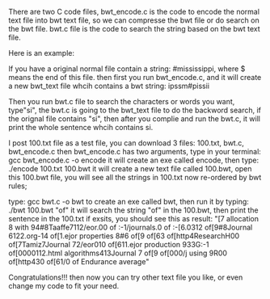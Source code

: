 There are two C code files, bwt_encode.c is the code to encode the normal text file into bwt text file, so we can compresse the bwt file or do search on the bwt file. bwt.c file is the code to search the string based on the bwt text file.

Here is an example:

If you have a original normal file contain a string: #mississippi, where $ means the end of this file.
then first you run bwt_encode.c, and it will create a new bwt_text file whcih contains a bwt string: ipssm#pissii

Then you run bwt.c file to search the characters or words you want, type"si", the bwt.c is going to the bwt_text file to do the backword search, if the orignal file contains "si", then after you complie and run the bwt.c, it will print the whole sentence whcih contains si.

I post 100.txt file as a test file, you can download 3 files: 100.txt, bwt.c, bwt_encode.c
then bwt_encode.c has two arguments,
type in your terminal: gcc bwt_encode.c -o encode
it will create an exe called encode, then type: ./encode 100.txt 100.bwt
it will create a new text file called 100.bwt, open this 100.bwt file, you will see all the strings in 100.txt now re-ordered by bwt rules;

type: gcc bwt.c -o bwt
to create an exe called bwt, then run it by typing: ./bwt 100.bwt "of"
it will search the string "of" in the 100.bwt, then print the sentence in the 100.txt if exsits, you should see this as result:
"[7 allocation 8 with 94#8Taaffe7112/eor.00 of :-1/journals.0 of :-[6.0312 of[9#8Journal 6122.org-14 of[1.ejor properties 8#6 of[9 of[63 of[http4ResearchH00 of[7Tamiz7Journal 72/eor010 of[611.ejor production 933G:-1 of[0000112.html algorithms413Journal 7 of[9 of[000/j using 9R00 of[http430 of[61/0 of Endurance  average"

Congratulations!!! then now you can try other text file you like, or even change my code to fit your need.

